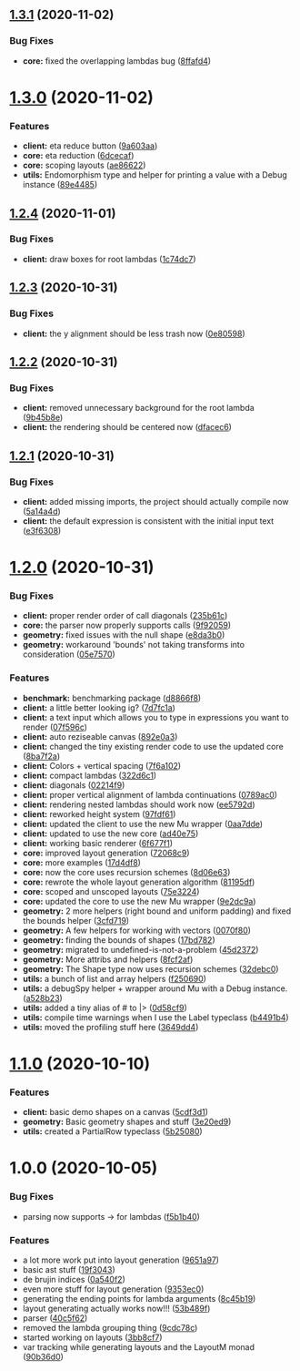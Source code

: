 ## [1.3.1](https://github.com/lunarcast/lunarflow/compare/v1.3.0...v1.3.1) (2020-11-02)


### Bug Fixes

* **core:** fixed the overlapping lambdas bug ([8ffafd4](https://github.com/lunarcast/lunarflow/commit/8ffafd48e8478b03e4a707c837ede6af9d44a7fa))

# [1.3.0](https://github.com/lunarcast/lunarflow/compare/v1.2.4...v1.3.0) (2020-11-02)


### Features

* **client:** eta reduce button ([9a603aa](https://github.com/lunarcast/lunarflow/commit/9a603aac30dcfb9ba294f5a7def4d02d92307828))
* **core:** eta reduction ([6dcecaf](https://github.com/lunarcast/lunarflow/commit/6dcecafe40e927e6ac22fc6cf2f54b65a1fc1178))
* **core:** scoping layouts ([ae86622](https://github.com/lunarcast/lunarflow/commit/ae86622160f1f166617b43ab7e2e6820c2a14558))
* **utils:** Endomorphism type and helper for printing a value with a Debug instance ([89e4485](https://github.com/lunarcast/lunarflow/commit/89e4485121e62723c405ee544870f837a63dc2c7))

## [1.2.4](https://github.com/lunarcast/lunarflow/compare/v1.2.3...v1.2.4) (2020-11-01)


### Bug Fixes

* **client:** draw boxes for root lambdas ([1c74dc7](https://github.com/lunarcast/lunarflow/commit/1c74dc76b138a574a1ea82ab5dcd6e097ee64156))

## [1.2.3](https://github.com/lunarcast/lunarflow/compare/v1.2.2...v1.2.3) (2020-10-31)


### Bug Fixes

* **client:** the y alignment should be less trash now ([0e80598](https://github.com/lunarcast/lunarflow/commit/0e80598522f49e4af333c97409cbf166589d63c1))

## [1.2.2](https://github.com/lunarcast/lunarflow/compare/v1.2.1...v1.2.2) (2020-10-31)


### Bug Fixes

* **client:** removed unnecessary background for the root lambda ([9b45b8e](https://github.com/lunarcast/lunarflow/commit/9b45b8e5473000d4ad641b1d484e980d44f0d68e))
* **client:** the rendering should be centered now ([dfacec6](https://github.com/lunarcast/lunarflow/commit/dfacec6f1f30d2e22c42cb79674241fb0a2b2562))

## [1.2.1](https://github.com/lunarcast/lunarflow/compare/v1.2.0...v1.2.1) (2020-10-31)


### Bug Fixes

* **client:** added missing imports, the project should actually compile now ([5a14a4d](https://github.com/lunarcast/lunarflow/commit/5a14a4db7204db9b1798c36aa7ed2089637bbb64))
* **client:** the default expression is consistent with the initial input text ([e3f6308](https://github.com/lunarcast/lunarflow/commit/e3f6308c91c0e2adfb1ef846470aa7eeed1fadf7))

# [1.2.0](https://github.com/lunarcast/lunarflow/compare/v1.1.0...v1.2.0) (2020-10-31)


### Bug Fixes

* **client:** proper render order of call diagonals ([235b61c](https://github.com/lunarcast/lunarflow/commit/235b61c96097f0797afe659dd26e52ecf3713ca4))
* **core:** the parser now properly supports calls ([9f92059](https://github.com/lunarcast/lunarflow/commit/9f92059c750752ecbb423ba29273520c00b8ce82))
* **geometry:** fixed issues with the null shape ([e8da3b0](https://github.com/lunarcast/lunarflow/commit/e8da3b07bed3e5273d80a00f4f6838e9f3a1d219))
* **geometry:** workaround 'bounds' not taking transforms into consideration ([05e7570](https://github.com/lunarcast/lunarflow/commit/05e7570588f9c2488bc44810a587f67fe19ee18c))


### Features

* **benchmark:** benchmarking package ([d8866f8](https://github.com/lunarcast/lunarflow/commit/d8866f806900afb209dc6dc778924e3e5aa9e2a5))
* **client:** a little better looking ig? ([7d7fc1a](https://github.com/lunarcast/lunarflow/commit/7d7fc1a9193f260ffa7df1ff82ab4f86c787dd78))
* **client:** a text input which allows you to type in expressions you want to render ([07f596c](https://github.com/lunarcast/lunarflow/commit/07f596c80471352db9d06b404903d822e0148951))
* **client:** auto reziseable canvas ([892e0a3](https://github.com/lunarcast/lunarflow/commit/892e0a35ca15b7da46166dc5bd0269df9ef47a0e))
* **client:** changed the tiny existing render code to use the updated core ([8ba7f2a](https://github.com/lunarcast/lunarflow/commit/8ba7f2adde660a1e1fd20a3697c8365dfb03c10b))
* **client:** Colors + vertical spacing ([7f6a102](https://github.com/lunarcast/lunarflow/commit/7f6a10224fb384e9078bb47d541b11d265f152d0))
* **client:** compact lambdas ([322d6c1](https://github.com/lunarcast/lunarflow/commit/322d6c1c5f895703cd33a500187110445ee55958))
* **client:** diagonals ([02214f9](https://github.com/lunarcast/lunarflow/commit/02214f9c970b9b64b7662c98f2d82b32daa3c507))
* **client:** proper vertical alignment of lambda continuations ([0789ac0](https://github.com/lunarcast/lunarflow/commit/0789ac096c4fa72e0e269b9c6b1acd9dbb1d29c8))
* **client:** rendering nested lambdas should work now ([ee5792d](https://github.com/lunarcast/lunarflow/commit/ee5792de5e465895b4d61143524272f5524b4180))
* **client:** reworked height system ([97fdf61](https://github.com/lunarcast/lunarflow/commit/97fdf61effd2b126ad2825adef0efaf8a8cefd8b))
* **client:** updated the client to use the new Mu wrapper ([0aa7dde](https://github.com/lunarcast/lunarflow/commit/0aa7dde39324816a8a92e89d368ca9278f593d45))
* **client:** updated to use the new core ([ad40e75](https://github.com/lunarcast/lunarflow/commit/ad40e757bcc99ed60cb24f623738a65c30bb5d7f))
* **client:** working basic renderer ([6f677f1](https://github.com/lunarcast/lunarflow/commit/6f677f1ed9e7b8d4b597d99af5d649edbe587909))
* **core:** improved layout generation ([72068c9](https://github.com/lunarcast/lunarflow/commit/72068c9463634ac944f5b1abbde7c1d322777f79))
* **core:** more examples ([17d4df8](https://github.com/lunarcast/lunarflow/commit/17d4df816ea3a3b090d7100b8d9824a58d95db29))
* **core:** now the core uses recursion schemes ([8d06e63](https://github.com/lunarcast/lunarflow/commit/8d06e6364023043a1aa742684d51817b8fc1d6da))
* **core:** rewrote the whole layout generation algorithm ([81195df](https://github.com/lunarcast/lunarflow/commit/81195dfdf5cbe73d4da8b26a6593d723dd2f5023))
* **core:** scoped and unscoped layouts ([75e3224](https://github.com/lunarcast/lunarflow/commit/75e322420ce921562978b6c40854195f665769ef))
* **core:** updated the core to use the new Mu wrapper ([9e2dc9a](https://github.com/lunarcast/lunarflow/commit/9e2dc9a49a6e73c70fceba95c035ef16f672eeba))
* **geometry:** 2 more helpers (right bound and uniform padding) and fixed the bounds helper ([3cfd719](https://github.com/lunarcast/lunarflow/commit/3cfd719b788d51847ca7256c931322dcfd3202ae))
* **geometry:** A few helpers for working with vectors ([0070f80](https://github.com/lunarcast/lunarflow/commit/0070f805250a057c63f94c9a7f230a18749e3ae3))
* **geometry:** finding the bounds of shapes ([17bd782](https://github.com/lunarcast/lunarflow/commit/17bd7820049f5df1286d163671ddef0678bc27f3))
* **geometry:** migrated to undefined-is-not-a-problem ([45d2372](https://github.com/lunarcast/lunarflow/commit/45d2372d76dcbdc608100a7976f0e9d70d9338f7))
* **geometry:** More attribs and helpers ([8fcf2af](https://github.com/lunarcast/lunarflow/commit/8fcf2af8dac6a746333dbf7e810620427a87623f))
* **geometry:** The Shape type now uses recursion schemes ([32debc0](https://github.com/lunarcast/lunarflow/commit/32debc0e7d60616cd7e6bd991efc9d9f7c96cc5f))
* **utils:** a bunch of list and array helpers ([f250690](https://github.com/lunarcast/lunarflow/commit/f25069082cc181c03ede1e5837910632f7388982))
* **utils:** a debugSpy helper + wrapper around Mu with a Debug instance. ([a528b23](https://github.com/lunarcast/lunarflow/commit/a528b232bd2dceb25025385a72b4deb70378b279))
* **utils:** added a tiny alias of # to |> ([0d58cf9](https://github.com/lunarcast/lunarflow/commit/0d58cf98dcf5ee21aef22c6238a9b9759581c638))
* **utils:** compile time warnings when I use the Label typeclass ([b4491b4](https://github.com/lunarcast/lunarflow/commit/b4491b4bed03025888cf526f1b69041ca1801d4e))
* **utils:** moved the profiling stuff here ([3649dd4](https://github.com/lunarcast/lunarflow/commit/3649dd4a484977e0911af01add5cea33547af8fb))

# [1.1.0](https://github.com/lunarcast/lunarflow/compare/v1.0.0...v1.1.0) (2020-10-10)


### Features

* **client:** basic demo shapes on a canvas ([5cdf3d1](https://github.com/lunarcast/lunarflow/commit/5cdf3d1834f5c273b263ed471d90a76c5ee800c1))
* **geometry:** Basic geometry shapes and stuff ([3e20ed9](https://github.com/lunarcast/lunarflow/commit/3e20ed9215604e65b93f477e8da4e0f00ca63ea7))
* **utils:** created a PartialRow typeclass ([5b25080](https://github.com/lunarcast/lunarflow/commit/5b25080a480c3c37af67aa3f4c247a1f30ae5886))

# 1.0.0 (2020-10-05)


### Bug Fixes

* parsing now supports -> for lambdas ([f5b1b40](https://github.com/lunarcast/lunarflow/commit/f5b1b402ad7aa31bead76b7cf492845f457f6a07))


### Features

* a lot more work put into layout generation ([9651a97](https://github.com/lunarcast/lunarflow/commit/9651a97aeac03dcf29d6850f9adf5bb239fd0442))
* basic ast stuff ([19f3043](https://github.com/lunarcast/lunarflow/commit/19f30431831c61b2017978cdc51f1f9d9e7fb11b))
* de brujin indices ([0a540f2](https://github.com/lunarcast/lunarflow/commit/0a540f2223b356c1e9e100db422f5363815b7467))
* even more stuff for layout generation ([9353ec0](https://github.com/lunarcast/lunarflow/commit/9353ec0d779883114068ebd16032b83de88ad921))
* generating the ending points for lambda arguments ([8c45b19](https://github.com/lunarcast/lunarflow/commit/8c45b199ec57c39a2be7ac5fdde8375922f28b39))
* layout generating actually works now!!! ([53b489f](https://github.com/lunarcast/lunarflow/commit/53b489f258fbf6112e62bd0127d1d41667e5fe75))
* parser ([40c5f62](https://github.com/lunarcast/lunarflow/commit/40c5f626a48dbe01c063e0d1bf63935dd76f1cd5))
* removed the lambda grouping thing ([9cdc78c](https://github.com/lunarcast/lunarflow/commit/9cdc78c813227438b2ac43ffec518b947d400250))
* started working on layouts ([3bb8cf7](https://github.com/lunarcast/lunarflow/commit/3bb8cf7d91a78cbf039b7b572fe1a020346513f6))
* var tracking while generating layouts and the LayoutM monad ([90b36d0](https://github.com/lunarcast/lunarflow/commit/90b36d01b1ee71b2dc33831b0184e9dc7becc1ec))
